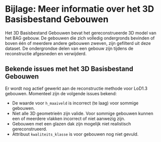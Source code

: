 # Bijlage: Meer informatie over het 3D Basisbestand Gebouwen  
Het 3D Basisbestand Gebouwen bevat het gereconstrueerde 3D model van het BAG gebouw. De gebouwen die zich volledig ondergronds bevinden of boven één of meerdere andere gebouwen zweven, zijn gefilterd uit deze dataset. De ondergrondse delen van een gebouw zijn tijdens de reconstructie afgesneden en verwijderd.

## Bekende issues met het 3D Basisbestand Gebouwen 
Er wordt nog actief gewerkt aan de reconstructie methode voor LoD1.3 gebouwen. Momenteel zijn de volgende issues bekend:
- De waarde voor `h_maaiveld` is incorrect (te laag) voor sommige gebouwen.
- Niet alle 3D geometrieën zijn valide. Voor sommige gebouwen kunnen een of meerdere vlakken incorrect of niet aanwezig zijn. 
- Gebouwen met een glazen dak zijn mogelijk niet realistisch gereconstrueerd.
- Attribuut `kwaliteits_klasse` is voor gebouwen nog niet gevuld. 
